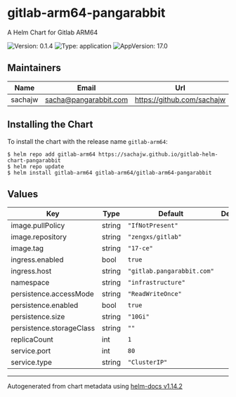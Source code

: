 # gitlab-arm64-pangarabbit

A Helm Chart for Gitlab ARM64

![Version: 0.1.4](https://img.shields.io/badge/Version-0.1.4-informational?style=flat-square)
![Type: application](https://img.shields.io/badge/Type-application-informational?style=flat-square)
![AppVersion: 17.0](https://img.shields.io/badge/AppVersion-17.0-informational?style=flat-square)

## Maintainers

| Name | Email | Url |
| ---- | ------ | --- |
| sachajw | <sacha@pangarabbit.com> | <https://github.com/sachajw> |

## Installing the Chart

To install the chart with the release name `gitlab-arm64`:

```console
$ helm repo add gitlab-arm64 https://sachajw.github.io/gitlab-helm-chart-pangarabbit
$ helm repo update
$ helm install gitlab-arm64 gitlab-arm64/gitlab-arm64-pangarabbit
```

## Values

| Key | Type | Default | Description |
|-----|------|---------|-------------|
| image.pullPolicy | string | `"IfNotPresent"` |  |
| image.repository | string | `"zengxs/gitlab"` |  |
| image.tag | string | `"17-ce"` |  |
| ingress.enabled | bool | `true` |  |
| ingress.host | string | `"gitlab.pangarabbit.com"` |  |
| namespace | string | `"infrastructure"` |  |
| persistence.accessMode | string | `"ReadWriteOnce"` |  |
| persistence.enabled | bool | `true` |  |
| persistence.size | string | `"10Gi"` |  |
| persistence.storageClass | string | `""` |  |
| replicaCount | int | `1` |  |
| service.port | int | `80` |  |
| service.type | string | `"ClusterIP"` |  |

----------------------------------------------
Autogenerated from chart metadata using [helm-docs v1.14.2](https://github.com/norwoodj/helm-docs/releases/v1.14.2)
